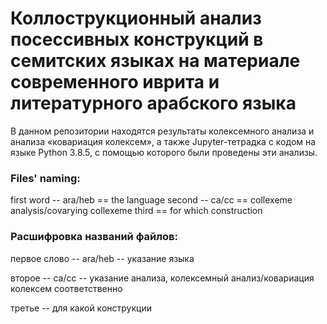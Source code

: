 # Коллострукционный анализ посессивных конструкций в семитских языках на материале современного иврита и литературного арабского языка
В данном репозитории находятся результаты колексемного анализа и анализа «ковариация колексем», а также Jupyter-тетрадка с кодом на языке Python 3.8.5, с помощью которого были проведены эти анализы.

### Files' naming:
first word -- ara/heb == the language
second -- ca/cc == collexeme analysis/covarying collexeme
third == for which construction

### Расшифровка названий файлов:
первое слово -- ara/heb -- указание языка

второе -- ca/cc -- указание анализа, колексемный анализ/ковариация колексем соответственно

третье -- для какой конструкции
